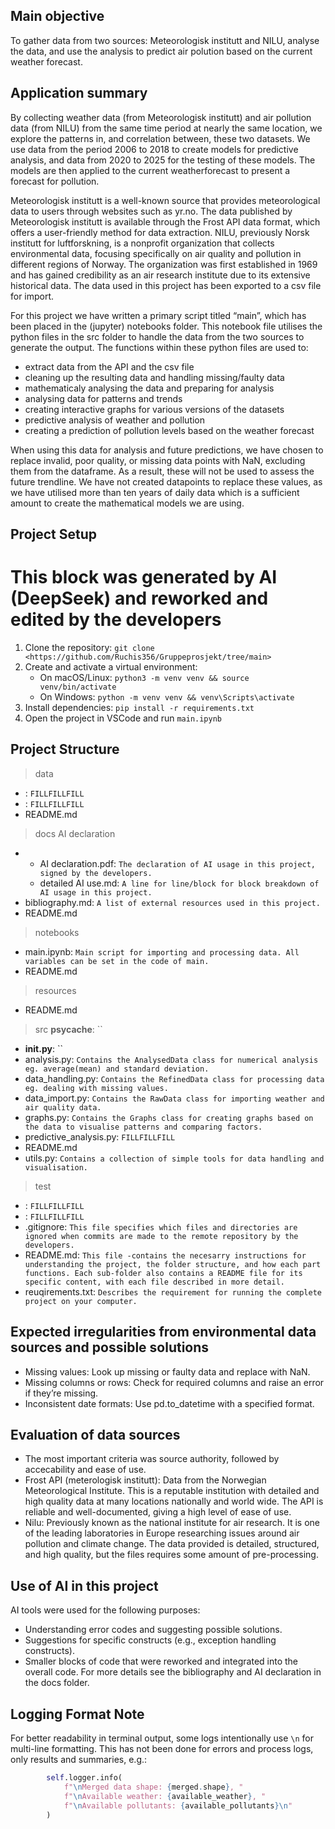 ## Main objective
To gather data from two sources: Meteorologisk institutt and NILU, analyse the data, and use the analysis to predict air polution based on the current weather forecast. 

## Application summary
By collecting weather data (from Meteorologisk institutt) and air pollution data (from NILU) from the same time period at nearly the same location, we explore the patterns in, and correlation between, these two datasets. We use data from the period 2006 to 2018 to create models for predictive analysis, and data from 2020 to 2025 for the testing of these models. The models are then applied to the current weatherforecast to present a forecast for pollution. 

Meteorologisk institutt is a well-known source that provides meteorological data to users through websites such as yr.no. The data published by Meteorologisk institutt is available through the Frost API data format, which offers a user-friendly method for data extraction. NILU, previously Norsk institutt for luftforskning, is a nonprofit organization that collects environmental data, focusing specifically on air quality and pollution in different regions of Norway. The organization was first established in 1969 and has gained credibility as an air research institute due to its extensive historical data. The data used in this project has been exported to a csv file for import. 

For this project we have written a primary script titled “main”, which has been placed in the (jupyter) notebooks folder. This notebook file utilises the python files in the src folder to handle the data from the two sources to generate the output. The functions within these python files are used to: 
- extract data from the API and the csv file
- cleaning up the resulting data and handling missing/faulty data
- mathematicaly analysing the data and preparing for analysis
- analysing data for patterns and trends
- creating interactive graphs for various versions of the datasets
- predictive analysis of weather and pollution
- creating a prediction of pollution levels based on the weather forecast

When using this data for analysis and future predictions, we have chosen to replace invalid, poor quality, or missing data points with NaN, excluding them from the dataframe. As a result, these will not be used to assess the future trendline. We have not created datapoints to replace these values, as we have utilised more than ten years of daily data which is a sufficient amount to create the mathematical models we are using. 

## Project Setup  
   # This block was generated by AI (DeepSeek) and reworked and edited by the developers
1. Clone the repository: `git clone <https://github.com/Ruchis356/Gruppeprosjekt/tree/main>`
2. Create and activate a virtual environment:
   - On macOS/Linux: `python3 -m venv venv && source venv/bin/activate`
   - On Windows: `python -m venv venv && venv\Scripts\activate`
3. Install dependencies: `pip install -r requirements.txt`
4. Open the project in VSCode and run `main.ipynb`

## Project Structure
> data
   - : `FILLFILLFILL`
   - : `FILLFILLFILL`
   - README.md
> docs
   > AI declaration
   -
      - AI declaration.pdf: `The declaration of AI usage in this project, signed by the developers.`
      - detailed AI use.md:  `A line for line/block for block breakdown of AI usage in this project.` 
   - bibliography.md: `A list of external resources used in this project.`
   - README.md
> notebooks
   - main.ipynb: `Main script for importing and processing data. All variables can be set in the code of main.`
   - README.md
> resources
   - README.md
> src
   > __psycache__: ``
   - __init.py__: ``
   - analysis.py: `Contains the AnalysedData class for numerical analysis eg. average(mean) and standard deviation.`
   - data_handling.py: `Contains the RefinedData class for processing data eg. dealing with missing values.`
   - data_import.py: `Contains the RawData class for importing weather and air quality data.`
   - graphs.py: `Contains the Graphs class for creating graphs based on the data to visualise patterns and comparing factors.`
   - predictive_analysis.py: `FILLFILLFILL`
   - README.md
   - utils.py: `Contains a collection of simple tools for data handling and visualisation.`
> test
   - : `FILLFILLFILL`
   - : `FILLFILLFILL`
- .gitignore: `This file specifies which files and directories are ignored when commits are made to the remote repository by the developers.`
- README.md: `This file -contains the necesarry instructions for understanding the project, the folder structure, and how each part functions. Each sub-folder also contains a README file for its specific content, with each file described in more detail.`
- reuqirements.txt: `Describes the requirement for running the complete project on your computer.`

## Expected irregularities from environmental data sources and possible solutions
- Missing values: Look up missing or faulty data and replace with NaN. 
- Missing columns or rows: Check for required columns and raise an error if they’re missing.
- Inconsistent date formats: Use pd.to_datetime with a specified format.

## Evaluation of data sources
- The most important criteria was source authority, followed by accecability and ease of use. 
- Frost API (meterologisk institutt): Data from the Norwegian Meteorological Institute. This is a reputable institution with detailed and high quality data at many locations nationally and world wide. The API is reliable and well-documented, giving a high level of ease of use.
- Nilu: Previously known as the national institute for air research. It is one of the leading laboratories in Europe researching issues around air pollution and climate change. The data provided is detailed, structured, and high quality, but the files requires some amount of pre-processing.

## Use of AI in this project
AI tools were used for the following purposes:
- Understanding error codes and suggesting possible solutions.
- Suggestions for specific constructs (e.g., exception handling constructs).
- Smaller blocks of code that were reworked and integrated into the overall code.
For more details see the bibliography and AI declaration in the docs folder.

## Logging Format Note  
For better readability in terminal output, some logs intentionally use `\n` for multi-line formatting.
This has not been done for errors and process logs, only results and summaries, e.g.:  
```python
        self.logger.info(
            f"\nMerged data shape: {merged.shape}, "
            f"\nAvailable weather: {available_weather}, "
            f"\nAvailable pollutants: {available_pollutants}\n"
        )